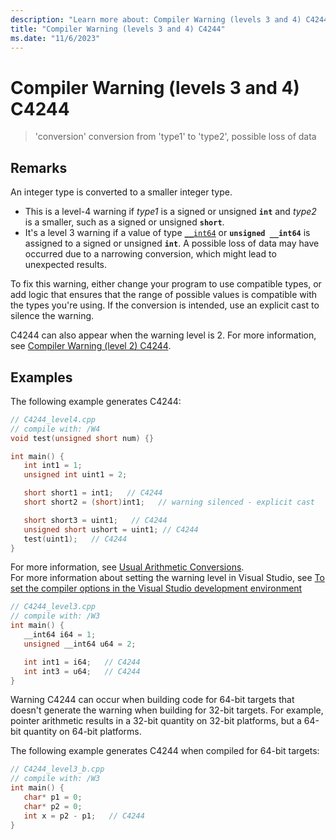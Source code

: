 ```yaml
---
description: "Learn more about: Compiler Warning (levels 3 and 4) C4244"
title: "Compiler Warning (levels 3 and 4) C4244"
ms.date: "11/6/2023"
---
```

# Compiler Warning (levels 3 and 4) C4244

> 'conversion' conversion from 'type1' to 'type2', possible loss of data

## Remarks

An integer type is converted to a smaller integer type.
- This is a level-4 warning if *type1* is a signed or unsigned **`int`** and *type2* is a smaller, such as a signed or unsigned **`short`**.
- It's a level 3 warning if a value of type [`__int64`](../../cpp/int8-int16-int32-int64.md) or **`unsigned __int64`** is assigned to a signed or unsigned **`int`**. A possible loss of data may have occurred due to a narrowing conversion, which might lead to unexpected results.

To fix this warning, either change your program to use compatible types, or add logic that ensures that the range of possible values is compatible with the types you're using. If the conversion is intended, use an explicit cast to silence the warning.

C4244 can also appear when the warning level is 2. For more information, see [Compiler Warning (level 2) C4244](../../error-messages/compiler-warnings/compiler-warning-level-2-c4244.md).

## Examples

The following example generates C4244:

```cpp
// C4244_level4.cpp
// compile with: /W4
void test(unsigned short num) {}

int main() {
   int int1 = 1;
   unsigned int uint1 = 2;

   short short1 = int1;   // C4244
   short short2 = (short)int1;   // warning silenced - explicit cast

   short short3 = uint1;   // C4244
   unsigned short ushort = uint1; // C4244
   test(uint1);   // C4244
}
```

For more information, see [Usual Arithmetic Conversions](../../c-language/usual-arithmetic-conversions.md).\
For more information about setting the warning level in Visual Studio, see [To set the compiler options in the Visual Studio development environment](../../build/reference/compiler-option-warning-level.md#to-set-the-compiler-options-in-the-visual-studio-development-environment)

```cpp
// C4244_level3.cpp
// compile with: /W3
int main() {
   __int64 i64 = 1;
   unsigned __int64 u64 = 2;

   int int1 = i64;   // C4244
   int int3 = u64;   // C4244
}
```

Warning C4244 can occur when building code for 64-bit targets that doesn't generate the warning when building for 32-bit targets. For example, pointer arithmetic results in a 32-bit quantity on 32-bit platforms, but a 64-bit quantity on 64-bit platforms.

The following example generates C4244 when compiled for 64-bit targets:

```cpp
// C4244_level3_b.cpp
// compile with: /W3
int main() {
   char* p1 = 0;
   char* p2 = 0;
   int x = p2 - p1;   // C4244
}
```
